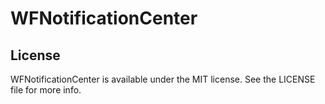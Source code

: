 # WFNotificationCenter

## License

WFNotificationCenter is available under the MIT license. See the LICENSE file for more info.

